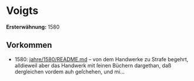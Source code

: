 # Voigts

**Ersterwähnung:** 1580

## Vorkommen
- 1580: [jahre/1580/README.md](../jahre/1580/README.md) – von dem Handwerke
zu Strafe begehrt, alldieweil aber das Handwerk mit
ſeinen Büchern dargethan, daß dergleichen vordem auh
geſchehen, und mi...
